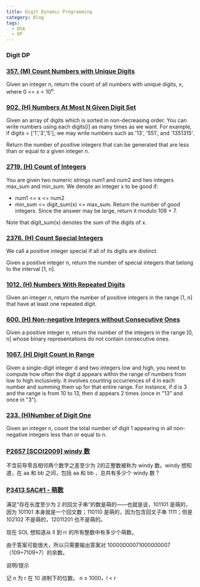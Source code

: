 ```yaml
---
title: Digit Dynamic Programming
category: Blog
tags: 
  - DSA
  - DP
---
```


### Digit DP


### [357. (M) Count Numbers with Unique Digits](https://leetcode.com/problems/count-numbers-with-unique-digits/description/)
Given an integer n, return the count of all numbers with unique digits, x, where 0 <= x < 10<sup>n</sup>.


### [902. (H) Numbers At Most N Given Digit Set](https://leetcode.com/problems/numbers-at-most-n-given-digit-set/description/)
Given an array of digits which is sorted in non-decreasing order. You can write numbers using each digits[i] as many times as we want. For example, 
if digits = ['1','3','5'], we may write numbers such as '13', '551', and '1351315'.

Return the number of positive integers that can be generated that are less than or equal to a given integer n.


### [2719. (H) Count of Integers](https://leetcode.com/problems/count-of-integers/description/)
You are given two numeric strings num1 and num2 and two integers max_sum and min_sum. We denote an integer x to be good if:
  - num1 <= x <= num2
  - min_sum <= digit_sum(x) <= max_sum.
Return the number of good integers. Since the answer may be large, return it modulo 109 + 7.

Note that digit_sum(x) denotes the sum of the digits of x.

### [2376. (H) Count Special Integers](https://leetcode.com/problems/count-special-integers/description/)
We call a positive integer special if all of its digits are distinct.

Given a positive integer n, return the number of special integers that belong to the interval [1, n].

### [1012. (H) Numbers With Repeated Digits](https://leetcode.com/problems/numbers-with-repeated-digits/description/)
Given an integer n, return the number of positive integers in the range [1, n] that have at least one repeated digit.

### [600. (H) Non-negative Integers without Consecutive Ones](https://leetcode.com/problems/non-negative-integers-without-consecutive-ones/description/)
Given a positive integer n, return the number of the integers in the range [0, n] whose binary representations do not contain consecutive ones.

### [1067. (H) Digit Count in Range](https://leetcode.com/problems/digit-count-in-range/description/)
Given a single-digit integer d and two integers low and high, you need to compute how often the digit d appears within the range of numbers 
from low to high inclusively. It involves counting occurrences of d in each number and summing them up for that entire range. For instance, 
if d is 3 and the range is from 10 to 13, then d appears 2 times (once in "13" and once in "3").

### [233. (H)Number of Digit One](https://leetcode.com/problems/number-of-digit-one/description/)
Given an integer n, count the total number of digit 1 appearing in all non-negative integers less than or equal to n.

### [P2657 [SCOI2009] windy 数 ](https://www.luogu.com.cn/problem/P2657)
不含前导零且相邻两个数字之差至少为 2的正整数被称为 windy 数。windy 想知道，在 aa 和 bb 之间，包括 aa 和 bb ，总共有多少个 windy 数？

### [P3413 SAC#1 - 萌数 ](https://www.luogu.com.cn/problem/P3413)
满足“存在长度至少为 2 的回文子串”的数是萌的——也就是说，101101 是萌的，因为 101101 本身就是一个回文数；110110 是萌的，因为包含回文子串 1111；但是 102102 不是萌的，12011201 也不是萌的。

现在 SOL 想知道从 ll 到 rr 的所有整数中有多少个萌数。

由于答案可能很大，所以只需要输出答案对 10000000071000000007（109+7109+7）的余数。

说明/提示

记 n 为 r 在 10 进制下的位数。 n ≤ 1000，l < r

